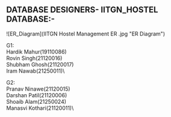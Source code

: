 DATABASE DESIGNERS- IITGN_HOSTEL DATABASE:-
------------------------------------------
![ER_Diagram](IITGN Hostel Management ER .jpg "ER Diagram")


G1:\
Hardik Mahur(19110086)\
Rovin Singh(21120016)\
Shubham Ghosh(21120017)\
Iram Nawab(21250011)\

G2:\
Pranav Ninawe(21120015)\
Darshan Patil(21120006)\
Shoaib Alam(21250024)\
Manasvi Kothari(21120011)\
